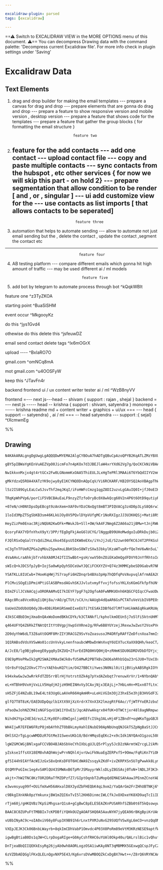 ```yaml
---

excalidraw-plugin: parsed
tags: [excalidraw]

---
```

==⚠  Switch to EXCALIDRAW VIEW in the MORE OPTIONS menu of this document. ⚠== You can decompress Drawing data with the command palette: 'Decompress current Excalidraw file'. For more info check in plugin settings under 'Saving'


# Excalidraw Data
## Text Elements
1. drag and drop builder for making the email templates 
   --- prepare a canvas for drag and drop 
   --- prepare elements that are gonna do drag and drop
   --- prepare a feature to show responsive version and mobile version , desktop version
   --- prepare a feature that shows code for the templates
   --- prepare a feature that gather the group blocks { for formatting the email structure }
                                 
                                   feature two 

2. feature for the add contacts 
   --- add one contact 
   --- upload contact file 
   --- copy and paste multiple contacts
   --- sync contacts from the hubspot , etc other services { for now we will skip this part - on hold 2}
   --- prepare segmentation that allow condition to be render [ and , or , singular ]
   --- ui add customize  view for the 
   --- use contacts as list imports [ that allows contacts to be seperated]
   --- 

                                    feature three
3.  automation that helps to automate sending
   --- allow to automate not just email sending but the , delete the contact , update the contact ,segment the contact etc 
   --- 


                                      feature four
4. AB testing platform
   --- compare different emails which gonna hit high amount of traffic 
   --- may be used different ai / ml models 


                                       feature five 

5. add bot by telegram to automate process through bot ^kQqkWBIt

feature one  ^z3TyZKOA

starting point  ^BuaSiSHM

event occur ^MkgooyKz

do this  ^jys1Gvd4

othewise do this 
delete this  ^jsfeuwDZ

email send
contact delete 
tags 
 ^lx6mOGrX

upload ---- ^BxIaRO7O

gmail.com ^omNCq8mA

mot gmail.com ^u4OOSFyW



keep this  ^JTavFn4r

backend 
frontend 
ui / ux 
content writer 
tester 
ai / ml
 ^WzB8nyVV

frontend   =--- next js---head -- shivam { support : rajan , shejal  }
backend = --- nest js  ----- head -- krishna { support : shivam, satyendra }
monorepo = ----- krishna 
readme md + content writer + graphics + ui/ux  === --- head { support -- satyendra} , 
ai / ml === -- head satyendra --- support :{ sejal}
 ^tXcmwnEg

%%
## Drawing
```compressed-json
N4KAkARALgngDgUwgLgAQQQDwMYEMA2AlgCYBOuA7hADTgQBuCpAzoQPYB2KqATLZMzYBXUtiRoIACyhQ4zZAHoFAc0JRJQgEYA6bGwC2CgF7N6hbEcK4OCtptbErHALRY8RMpWdx8Q1TdIEfARcZgRmBShcZQUebQA2bQB2GjoghH0EDihmbgBtcDBQMBKIEm4IAGsARQBHSoB1ACEASShUkshYRAqoLHb+UsxuZ3iADgBOQcgYEYBmAAYF7R45

gBY5pIBWaYgKEnVuAEZVpO0JicmFo7n4pKOx7d3JBEJlaW4xrYXd62Vg7g/QoCKCkNiVBAAYTY+DYpAqAGIjghkciOqVNLhsJVlGChBxiNDYfCJKDrMw4LhAtl0ZAAGaEfD4ADKsABEkEHlpEGYoPBCAaB0k3D4wJ5fIhrJg7PQnPKuzx7w44VyaCOuzYlOwalmaqWu1xwjgLWIqtQeQAurs6eRMibuBwhEzdoQCVgKrgFty8QTlcwzY7nWKwghi

Nw1kkxnMxjx4gt4rtGCx2Fw0LGNommKxOAA5ThiEULJLxHgTePRl3MAAi6T6YbQdIIYV2mmEBIAosFMtkzZbdkI4MRcHXjkl1hMxxstjwTrsiBxKg6nfg52xsaHuI38M2xX1MO0JEdtKhPMpUNZiCewXBUJohIziExUHS4ah9LhKq6z+oEKgMrhGVQPp9B8YdwlQAAdDhUBg5w4NQOBAkpQJz1QPAOHoUJn1fU9zwJK9NUg6DYPgxCEGQ390m7HI

gMkYdzxQ5ROA4XATzYK9ojwy8yE1KCYNQODnAQpCqV/Vi6RCKARF/KB2OYSQ2AoVBAgpThWEYVAk2zaCLzfOxGV/LSU1QagT3CSpZJvIzOD4kihLIijUIk4dpNo+j5MU5g0LYR9sNIWiZIyUC+mYWyBNIkSUPEyTXPUejlGHF5/J/VBDQHW9YWxLzgD8vz3xkL8Ar/d9AN5UghGwKSUIAXzC/j6oaxqmoaurmra9r6ucqqZIodioKguJnxilCX2S

l5z2IS89GyLEaLCwSJsvThf2mqJKqI/iFoHWFcCmzg1qgZ8DI2uzvLgGAuIQ0I+jfJ0oEIHwVv22bQuI8KhOYGAOGwbyZsqrybQMIqNHsOA2EO0yECgH7waS1AwlIMwxGy3KOEU1AKF/fYmXhz8b3UQgvOQw6hM4VAFPwS8eFqt6Foc0T4YQZRqOHYy4sOghYSU6bHHusnZNvX9qUffy8ku0zX1M1gOGUJ0qVQC15vg+9FrQoReQMQgjF/TTCAQJ

TRqKpWhPVp6/porCiF5VBCBAuEaLF9nzyZTzfoOryBc0X8wkQcg60V2n4P6t6OtD9qutiyRAgQKC5mPc8hFk/K2bow6XnwOQgPY3BE4MMDGYJL9jedrms4TpP87Rw6ACt1cO/9SqyRwZdvROitMx9ghulLVtmkzUAHIdu/G3v1uoMJmayQ6e+e9aoZ+4vg9asOV8aiORuEUgoLWY8AEEmiA8J7pb4LRv0Yu9BAhnHDpCTqXrkrtwxyRzEkVLmNYl

+07eN/cH0NtDpsDpEBcgt9zAnXem+XAF0vYDzCNxQgt8mBT3PIQVACg3z4D0p3LyS8Q6rwIZ1Yav4GQaWDlsY8u1LytkOpoC6fRgi4j/mXHOFcbqITXCqWiio340O9JQAAKv0CoR4OJnl0jxG8d4HxPkNu+T8LcUoNywcBYK4Fi70yimhawmEAY4XIOI/CkiIF00ipRLsU8PapwYr+JiHAWJsTEZdSRGizFOWIWXDySkVJgw4OpQyWZjK6X/poY6

1loId3MpZTSgSbKB3sm46KLkUJOy8V5PQvlDYpVUfgMCr1NoRXIgzJJ3U3KHQSj+Mati8RSMypUFGhsz7DmPt+cayj4aggqqUmmhCCHL16R1dePU+ocAGseIZuUUpULdi9Ex8FpnLRmetYu202C7SWYdBkwQ5lCT0OdS6lJeS/n0HdB62zR45GLp9b6GyAZgn0MDLQqkIZ/mhqgWGT4EZI3AjlQ2aMlKYwxoyLBzA8a0UJldUgJN3nQQplTHpp1N

HeyZizPm0Enac3RjzNQbN2KwOFk+MWukJb+Sll+OW/kA4FJNmg6Z2A66a21jBMw+tJnjRWWEW554vJW0OrbMGUKvKO2sZiig6TZ40U9si32YFiBUtOsHAZhCJnqGjrHeOrC85orKeTIImcBaavysiwuMti6ipYbnI1qAq6oFrtbdpYQTVnjvNPcakSu4yRHhK/ug984z3NiZCe1EioXNeQveJRFFVKuVR4l8Iht57wPiFFpCFclQDPhfAwjkb53x

QcoryFAX7YDfnYhxX9yY/3PP/fEgDgFkjAeG6lUCYG/lNggpB99UHoMwdgoIuDRkDujb0iZpDfzkMoZNW84Nbz0PSEwh5BrLX5w4cjKxPCp0DDFC+bIzItbiF4ECToEBt1QAAGJ/0ZLqVAOxdz9F3kQZQqZ0DBDpJuo9SZ7ruHvW8J90BNTcl7q6Jg9o0CBhXGKOEbxXQECEfuERx5cISOvK3GR/k5EfkKkox+h8QJpvURGpFqF0K6NyohoxyHXF

FJQlRSxOqGaltYsQdiZHuLXko45EpsU5IKW8eEXx/iYnJjJsE/S2zwn90fKC6J4T2PFKGskz17kePisya+bJQU8P5MRYk+TpSnYVLhilNKtS1z1NQL818TSCqKLadhsqXTXIIqHW1fpzmGoqt6pGjgg0R1qfGnSiV/am0LOVBsnZA8fBrL2gGrZY6I17IurpQ5N0Tn4Huo9W5Vyvo/QuXcoGKUQbPP7vPd5lTGaI3MD81G6NAXYxBWCgmRMqTQrJ

nC3gTnTFUeRZPGa2qMUu25pwXmuLBbKSboS8W7zSXw3JbkylKzaWTvpRrfQe7mV6wNn5uLTbTZcstoTPldtBXmjowN8V5sPZ4ulUwWV8rIFRrc+HDxqqEAxw4HHGChrWb82senfV2cl03Udc3ZQZqBsWrYb+G1dqH4ARBU3QqLr25mQ9SG71plfXDzNgdQNKKUH+pxyVxeA7XOPfc7GzeCbUD70PryQqp84Tn3i1m6+iDc3ZGKnDgtRaS0fwrd/d

4VaAHvLraAhkjbTrvhbXA0MJ42fII5wBbt+gsH/xwV50nZOiEKaOmQgdFDVY0JnYfRhtoIdat/CurhqrhCC74b8XOAAlcIe7uCdIQHOIDAAJV47wDyoCPDwLYhRqqDGKKUcoEgjBzAETAAAWgAaQAPK725N0fd0BhG7GGGgZwaw1iHtKFe5wcwthx1WBsJ4Yp9jEEOGqHgcQFhbEuGWJIEYiwLDmOqMULwf7+6D78GWMpC8gjBBCIkcJESohREgF

sWIcQ+kJDCSfpJyB+IojSa0wKpQyh5DCeUwYJQCiFCKXYZV+Q74z3KMMCpbeSD9GabvR7NRYh1McfUYpjMml7FaLdtoEAgbWrLguhug57oC4BHDehtjEAP5LhBhHohj1gB6xhjjxBrBbAliZhCZPpHBTBijhJ5jfT7pHBrBHBHBt4bAVhiiEw1gepIFbg7hHqtj4jECdgZCWL5C/5HqY4bhqiTgTD573BzAXBP6lDziLigbAFih1K8HPhNge63pw

YSATKLL8IUCwb+7HoeKqHWj7S7rayFi6HZDnqrb4BXo3pHp7hQDfqPoVAvpvqlAfrmAEA2G/qWQAbPRAakCAFgYaikBQYsT4AaEVAqGhbciarO6sAGFoDu6e7Kg+597HArDB4lCh6FDh6QCR7oA5gACa8QcA2A9AGguA1cMAaw7YRgDQ7YSQDQjup6AAamnvABnoEJVH8ACNniMEcOMLsFemMPnskPEBgQPtXifmqBcM8L7h8GqM3oPv8PuiPuKG

PlCMviSOgEiDPmiHPtiGlASBPmsdAGvhSKJJvlutvmyFfvvjfofssYKLXsKGmGfkfpfhUNflAX4PfiqMcBqFqG/nqIsV/qaJwdaP/j4VIUeq6I+GARALgHMO8b6F8WgBkV0M0dwHMMCGkQga9kgeQQ3sIRMBgQmPgbEjgXge+iSYQQWGqGQRMDwJMBMFQRCdWLWLIQwQoUwdAWwdRL2MCEULySiT0KSFnvyWUEgRAE0EILgLusyF7gALIQC8mYmd

DImZFilJCVAACqjuORORAAMvQI7kIEYF7pgF7q2OgfoA0FwNMKUOnh6KQGCFQIqcCFwaUDwTifwZOGMOQVsKIZAOIXAeBkejIfQfISHmHtQWKRKVKYQDKfKbsHaUKXBp0bniQUeNcBcDwJ3msBMCcGQb0dwLmUeMWMMRYaUDXnXgHugdoJ3pcAXvEJcDwGsA3pMYkWmGWZAO0QsU8csfsVPpsbPmKJiDsYvn2avuSBvg4fSOcdKJcVyD2fyHcZWa

KAgc8Rca8Vce8UqIiQHj8a/rAO/gCTUt/sCX/n/AAUgb4dQaAR6GsPCTATuVeVibIV8PEOsEcNcIseEscGMFgdpJScQZsAsLmV3kkIsTQSyaGduOyRiJyRYj2KedwYOLKqOOOJOFsOgaXnERIUAfAWIaZqyfIQmcIhyFEFCvTmwK6IdGocEaRc1hRVRegEYVAPofulmcxSYZetwB2ZnvuK4RUGINkEwNyE4V+g+r+qtpNB0WKIBsqN4WKbkfkYUc

UaUeUZUdUbUQ0dyJBv4DBiRbKGRSmmDIxeEU7i7tESAkIDBf6d7lMf7oHikWAEqRkaKRUAgLvEIO2MoKeo8GwDkfQIOHAAni0DANUAAPqymp4JmokSCtFRBD6DlHpgHOBHC+kFl6gliDGlm7AVkPEB4Titl+7HAYVzHD4Lnj6rH9nT7cjDkL7QFjnoBkjr4nFTnHozm75vHlXH73Gn43EX7rkcibm34fGwFqh7nagHn/EGjHlAloB9hnl2iXngkR

43kSC4BbD3mjXma8nQAxWoDomdBKkCDYk/k3CTANkfl/kpholkmOEUn5j7o5lFi5ktnUHMl0GbhEVDlwXsEIVzW8kqmuUSAJ7NCnotBx6nr0BsAAAajukgu8u8pACepA56Wwp6tItpe1MJDpikCpnQTlNpgNWREA6pWpOp+phpxppp5pWwlp1pIpiZ4BONTp+NR1fJ+NApGeVhGNqpFQTQmALQuAjuSeSQSeeNh1Lp/YyFI4fBaFpeawYwHe2FgZ

q464UFYQ4Z6RkZfNAtQtItYt0VgpjVwpSVXRne2g/RFw6B8YUYzejJRexwJwZwsY2VoxPVeocQDZLe1wtw9wjwPFveRV7ZpV3ZfVFVxIVVM+NV8+uxS+Ed45zV983IWyLIA1soQ1Yd3Vy5XVLxg185YoPCW1fpEAL+E1V6H5R5RoJ5c1rp9IoJS1eFmRq14BWwAA4ptY+ctcdbIWQSQRMPEB+fbZAN+WqGsFdbmA9aOL6WXkHlsL+W9bQVDIRdBS

2D9dyYhW6dLT3Z6aXtOGMF8MrZIY3RACGZ9SvYoZoasusoJM4DRfpRAFfZeDfcnXoa7mmIsSepxWYdxcRXxeJQJVPMJVgZ+i4f/RIJJcQNJUerJcBmKe5Z5d5b5f5YFcFaFRFVFRBv4bpUEffY/e9LfQ7rJJEW/ZZdZSfbZW2QHskZrSUC5cTbKTiGwGwDAAnkYE0Ubbxa1clVGOlQHt0csCWSWDxblY7XHHcJcF8GMGgUHpGMXYHdMbwDxV2YCF

1Q1RABsdVdsXVSwWo01ccUnVvkyLnenfnaubcWMbwDnWnXvqY6UIXTucXaXX8QHh/keoCT/iCeeWCcfZCe6GtfEB3f6CrcGCdfXhdQXo8PPeSdgWiWPcSdgQBccJsKlesHSUSUyYvTLXIefRySwVyRwTXVLUPNvXLWsOIzcIfbhUGfhWrWfYwbaffQgIwBzmuPSvCAqIIo0804AtgG0y/TuiQ+xVuvtF/eYb/dYWA8+ggK+iJUwCA/gPxaSP+rsD

A/JcE8/lg9Bjg0oegE0ygq0yIKZUQ+ZfurEdIRQ0HVQ0HjQ+zRHmKSDU0GDRDVDbDfDYjcjajejYbRnlSI6dyMlZcDWUsMCyC0sOQbwycIsFlUIzlRY1mTvBcIi0i4izwz3nZccKWCHSo5nWoxo1HVo7Hbo0cZOcne1XOQfmY4uXC1Y7ORubY5APY0E2NRBr8ZNS45XQONXeaLXcevXesytVCR6CkMNQiUy9tfjbtUbTwBiWfqEwHhgWOEkEkAyX

E9E9pMVePRwIk2gM2SWA2XMAa5WJk8vfU5AMwR2PBTkBvZAO6ahRhbSQa23rGJU0+TUxCOrWQ8ZX9eaLyQUBzSPiUAsLybXWAH6/jc4PC+cMi9G6ixzScBMMG5LdIddNCPoKtjIKGAAAqUU0hH3VMgjNZNCQlfjcDIkYCWuAEYAeVeU+VJB+UBXEBBUhXhWRUY3HprjqwjDLD56PARiPAzhJBNkLCrDpNuO4BwDHCqtHoMiYBZs5v+5gYytihNxF

tOr8sFtQqI2OkvC7TrsYAEhbuKQ7tim/O427BBCtiYwes3N0Nil0it1jBViykABSRgkIOYmb+gRwAizADQGpkI9A1Y1xlhWNp7VAKZ16EL6Y0LIxR6IjaYtJhVCjZBK5pQyjaAix5+4dK+6x0+WxQ5Mdo5lVCd+jU8pLRj1jnVmdS5eVqHo+/VtLedFLdjd+Rd41zjFd01Vds13Lnji1e7vj0JuAYwgTZoZbjN0rh1srshg7Zeb5PAkYmraJxdBB

k94xkwGwJw3wRrkFdTZD5rrBlrHjYotrstOZk4g7pYxdAZebqt7renuwXrVr/1+NYbnQAbYAQb+NIbbnJQpYdHJQKHibnQPLuSvIqb6bdY2bVFe7vIhbxbMse7K7CXygsXhlh7haIQDd+b+7xAGXx79pfz57+Al7JrCAN72tEgYVHA6pp6CezICAWw0N97YVmATQCeEwtQTZIn3zFQcVyjEHeeqVEL0YAjQxMLbty5aVaLlDqVo7nZCV2LlL2HBx

eL+HTBhH9VxHjVxLLV5HqdjHJjzH9HEINHvVy3CAxjNjx3EAjLj+7HbLnHn+M1xn07fLtn15gra1EwonpbO1jNB1qR0nOJQecYE45BX5JJxwt1w991RBxw8QQxGBzZQ9ZQ71S9Hrq9eTRn+QANDNWN3NNpvNEgz7AiuA9Ap6HAaw8IzpIXRTKFZnE4pe9wpB1nroOFrr/pBF17QPWtEJYppP5PlP1P7DXNJtQw8w0YQLFwGBpelwb5cwELzZge43

sH5ZFjE4NZuBL19wE4Lt83Ug6LaAVeR66HqAmHR+uLeHiVGIm3Oj23hxE5e3hjB3HVGdF3Z3jxmdV3VHR6d33xLL+55drjpQ7j1rvLXj2XIBX34BEwjRIrD5YrnPPIcrH5WwYF9wTeUTd1MTfBmr2rqAMY5BltinC9unDYX1uTFrv1znvHJnW9Hpct6fiP04LrXdJ93PDnF9FQwcEI5E4KXkd9OzEAvfr2+ML8g/zFrFhhwzxhF639aAPFVhiz6A

glfQ7T8T8zK/EAEDUDpQqzlb1XtX9XjXzXrdrX7XnX3X2lmzgRtF6Ao//fjWTFYoERJzbu5UZD84CACRlzDlFX/PCoEnmqBsBq4ceMYO2F1JNAYAdISEBQGZD6BSApeOYAlFF59cEAbRRbhBz7pK9h2MHYRnC36JId7KFTV/otww6qMHea3G3mazt57EHeejEli7x97u9SgWHLOrRxpZu96Wt3Vjg4we7B8OWxoHjvNTe6R8BOzdGEhgz97QEtq4

nPaoDwJohNZCM4IsNGFSqvU1W11YOvE3/JqcA8VwAkqrx04fUK+OTWCtjxr48l8agNRmpwx5pA10A1cZgBJCEAUAqwcecWqkSTZIVimjfczsz3GBq8bKC4PdqfTMEa1eetDSrk4JcEIA3BHgtAUmS4aFgKEJBJYFGC7ylh96dJJXusBWCq8CB7tAPPcGSC4FMhmwAvBXinaQB5G/ubTmQPmJLc2BlvKgdb2jojktu8dHbk7wMZnEKOh3a7sBxaHm

NihdHJYgx24E3d/ezLZ/Ky0EFcdOWIgnljaHEEfcISkg3ALvHj4F1ZBndY+ogWKoTgpGBJbPrD1z6oBmy+ffQaXgWCK0FaMYEwRjy75V9DOVg8PqZxKFN8pG6wRYjZyqZ2cyu4zCoB8n2CcomMA/IiJ3CXqQih+mhUEYTF/AQjn+UEaEcPAhT9MWKgzD+iM3n5jML62/NfkA037OEFmkzHfiQEgY0CIAB/MUsANAHgDIB0A2AfAMQHIDUBfhAInp

WH4IjwR7EFEW6FRzP8jmbAYhhZTObBkLmyHahlENubE90ApNbUnqQNJGkTSZpNgBaStJJCmaRXMUMlSVbaBpwqwfek3gnDXAeKggneII2CF7ALGR4I0dGEVrN4wKfdWNqUDqHcVi6ZvC3r2TaEDkOh2jegd0Md6J0yOzAyjqwJO4cDzuIwyYeS2GEMs+BYrRxvMMPKLDhBr3UoKsP47rCBWfjcAk0F+5Il/ue1STrKO7o4lHgTeYCnPXGEj19qKn

OHlSX2rTgLgcwWMDDzR7GtMe31SwevUKb18/BdrHMqsEqEKc2+x9cIdk1NYQAnO1gzoL5085E8vOdPX1vyXtF4kTRzo64DmTdGdBfSwXEoKFxTYGBIuc7GLrmI3ZQBV2IOP7hKxozZBK2ilAokUUlKqUKiVRGonUR2ESsXwy2QENoBQ4aCCStYtvDSQC4QAEoE7WYdO0ICztiA0XXNlUyXZHpkua7YsfeIrZwNq2iDOtsg0baoMW20g6dh2zNDOB

lgWZGMCWGjBNlxgaFCCVBO4BJAbSbVeCYhIXbLgUJLQ5rPlyy5JcD2zNArmtWZrcgL2ikMrgALuYVBSizAI4K3XoDEA7yvXZIf83mC5CxQ5dSvPgNhbFDIwKwfElZ0zIPATe7oo3ooyxYUCcWfozRgR06H29gxjA53v0Nd7xjuQ7Az3pY294RieBMw3coHzLppjnu3HTMXXTWEAjPu+YmEpCCLHhTnyIPf2nr0wK6DtBfDa4fD3fqOsG8uBcCujy

yZskse1ffsXX18EM8vhAQhWojwPrnNQhl4jvrUwiFkNuaEgZERPxf5+9Omw/FqRiKn7YiOKeIn+gSPJH2FZm5FMSj+l6DLMZKnhOSt4xy46Utm9/CAF1Mn6v8zKURU5p/ziI/8zJ//WUbezsKYB4g+gJPK3VIDQ1tR9giDk2XGFXoJwFCa0UUMrIaDAJFwfohsDjCl45uxAwKab3IHm9KBwY6gQGMJYMDdufQ2CQMKmEJiJhp3all5MGG+8WOI1f

gf5I44h9IAYfAcWIJzGxS8xQnKsDFOT6HCdWA9ZssqykZKdF+ivZKRPXSn5U7gPwwkk8LymV8LBhUgpsVM3pDjGeqBb4MITOHkMapuMrnvVOnGNTGmdmJuFBFDRoi4sUQZQP2jhFuVJZBIaWd6lllER5ZisnqRZSGYkS5+phfEZYTvRDTpmrVUSqA3GlLMJ2KzaabAz3bzS7+EsuHAXGIBqyA0GsqCFrKIgiixRG0qyltN/7Sjrme0mISXX0A5hI

QtQMYPoGImc1eg4vSAMlQU43SMWAxB6TpMrJSMayyrWklsDLyZ8GSAsj0ToN+lNDLJF3K3v6IJZEcHJYMsMc5JYE8D3JcMi7k3OmFJj7uqMx7ujMgkvdw+2Yi8hIJj4wl2whM9vsTN4C3Amy6fEgpTN4B1imxj1AkncLQKPCy+pgsWQVLeFFTRBXM0qeQSb5oF2xPFf4cnynH5Tu+EgZmHDl0AGAlZ18x+HfP0CYjp+79PqYbIGnGy/6VsqZjM2A

akjt+7hW2TNC8KzTOR2DRaTfMZDPzfZ7/GIptOqnbTZuMopQdEMAESAhAawJPEnmZCnoYADQC6YTz1GTtFi5dEdtpMm55UbgR4G4C3hkbekbRJc8yY0LKpWTAZ7QmuV0Jw4hjSOpxCGS5LpY3cW5Ywrga5OGrblkxAgn6aH37lYysx73YWWUE2FfNdhLBLakTLlag8GFl1GmU+j1k589BdM70pmQLwNCMm5fLeb2PZnes95NrBvqhQCGzySCAss+

e3wvmsyug99f+OUifmXwH56AHxalD8X3ydZbFHEQbK4qL9xm2/YaQArGm2FrZHhUBTNKj6YMuR2zTQkEugX4BYFhDUUfAtIaBydpqC5ymHIaBGAmgYwDgDAHqI/jMaHDYhabVzyUFeGQxYsoUMznUKcy2gfElRIWC7iBlzEmbn/xMkLdy5/09hTwqBlcL7JPCxyeDKzFkshF0MkRdnXhlQytynxKRd3IWFBSlhIUiPjjOT6CcPQ7dBPhoonlysMC

c9BkgIXnkNk0pzYmkunxjBW1mZQI6xTvI5l2KH6DinmcIWLCfkJxOXDxeYK8XD9aqTcIiIDCEr4QoIKsDBEIEwBERVoKCCgP4XX6ayj4T4KCErgwQq4oIASiAFCvhUcBYVfQMlYioHgor3ZlKw6BirUC4qhKRyfyHirQQEr8ARKsJTP31lnp+p0Swab/JPpmyRpW/ckcAqmkpL7ZtUx2dyM0KkrLwUECldCoRUcqaVqK/aOisxXMrk0zK/FZgm5W

rTjm60j/gHKQVBz7KpSiMhgsarQ1sA+gCgBwC8pELE5EAZKnPUSARhfSZBb0t6T5kQsowyweME3mPlSNEeb5LpZ8AjArBcCxouklp2+kzFFi3ogGdMs4W2TAxcdeZfXP4VLLIZ4i6jq3NjGShvJHc5GTsrmFB8ZFGMuRZzNCnHL2+pytai0HHkHDU+GBKRunzKbzy56kPBJvoJnCK1Hgx8j5T2NeH5NbFPLT4YfPtZNlcS/dEFYCPHUNNh+Kq/CD

BAAC8C0ZUPuFtTMBBIx7cKPDBfiYQHkOUZgAOAFSHQ0A5AauNYH7jyQEA96rBKgBpiKrUAm6yBH6BrheR8GQkI9fBEqD+F5IDiC9VevtioA0A8kQgGeqljDgYATccgG+qgj/w0YSEdiF+pvpCRgNhMe/KxCgiBBdomQN8JeAADUbsbVUyv8gUamEcAItF5Ao33gFAyKrdZuqw3wQj14GuANeuPXMAENSG3ANVH7jsrlcWCdjRxt1TrJ+NsAQTZAk

vU8bINyAC9c+oIA0xiV66y8Fup3X9B91h6rLnxtPXMJuNvG29SUQfVSwXgL6mCO+vnzQqONQkH9fursicaDNQGkDfhvMzwwINUKKDSetg1/x4NsmgkMhpphoa4Q5ETDf+tQC4bQNBGjgERuIAkb9A5GyjRzkZVYraN5AejeYEY0DxCALGlFZ+vY2QIuN3mxTb5vggybENIWoTSJpYjqqVcxWyTUeuq1yaFoCm0zSppfXqaeV782fvys/mCrv5EzY

VXEpJEJK3Ck06BnbLWayrb+8qkImCDhVabP1Omvdc4P03X0PoRm89eVtM3KRzNESE9aptfW2b1w+EBzdaiPjObotgGnDR5rA37alN/muDfDAE21aUNHAcLRhs/XRbYtnmwjVl2S2pa0V6WnVTRtSjZaGNqAJjQVtY3NbStBmkzZBqq0fbPAwm0yKJs5WI7XN0m9Hcho60+ab13WtTUatN5rSSGEosQlKKtUhynK4ALgjCR42sgwId4roC8EyB2FE

igwBgBtiaB0Ds1q3W+CLrpDogaRIge+G0AyCshfRHC6uYUAl0Okp40u/QALrslBic1vQhufv0l0q7gIp6ZZUx2GFK6pdwEWXVS1EWK62mZumXWuQRmsDTd+ujII7k7kB9ddyux8cBCTypipq1uvXV7oyCnpcRQ2yDv7s91QBVdwegZrrMLxO7A9+gDQrEtFW86bdzu/QKzs3aCS+JuY+PZHuAjtgBJ27HPTqLPbh7bdsc5mrHg4aL5xdzAbAGCCZ

DnTjeaBbQIIQEKkEsyRg26jyAb0wh8AORLogzOSA1iwKAy8NT3qMBMMX5GExwgQCspJFyCZMsYDczz2q7Xd6incrwJYLi7cQJAN+Qel5177iArIciF/NrUkBZSPkBAIXtwCaBggK6vuSQAaouUmgMIMUqQGUCYgAAFAO1Mh/7eA4Lc3oaIACU3IZ3LLDmx9cv9uAX/YsH/3wGp5PwYA1sDAOr609O6I/D7rRQBhlqRyhAM7jdD+FEus+yAFkDv0P

6zVZDbAEQGglFKxQLELnQgvNXP5E43/Kg6vrsDVwMBOQZkCxDgBX7Hwt++/Z8rQ6VRYNCAAREw3wDs745HIdIOIc4AAYGUievaufM74NS5w10XeOIcYBSGYQgZEPOAExJtVggYnaqCAGqhAA
```
%%